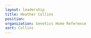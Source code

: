 ```yaml
---
layout: leadership
title: Heather Collins
position:
organization: Genetics Home Reference
sort: Collins
---
```

